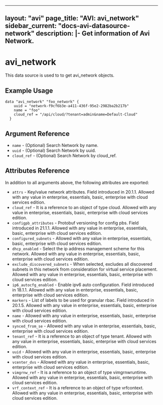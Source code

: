 <!--
    Copyright 2021 VMware, Inc.
    SPDX-License-Identifier: Mozilla Public License 2.0
-->
---
layout: "avi"
page_title: "AVI: avi_network"
sidebar_current: "docs-avi-datasource-network"
description: |-
  Get information of Avi Network.
---

# avi_network

This data source is used to to get avi_network objects.

## Example Usage

```hcl
data "avi_network" "foo_network" {
    uuid = "network-f9cf6b3e-a411-436f-95e2-2982ba2b217b"
    name = "foo"
    cloud_ref = "/api/cloud/?tenant=admin&name=Default-Cloud"
  }
```

## Argument Reference

* `name` - (Optional) Search Network by name.
* `uuid` - (Optional) Search Network by uuid.
* `cloud_ref` - (Optional) Search Network by cloud_ref.
  
## Attributes Reference

In addition to all arguments above, the following attributes are exported:

* `attrs` - Key/value network attributes. Field introduced in 20.1.1. Allowed with any value in enterprise, essentials, basic, enterprise with cloud services edition.
* `cloud_ref` - It is a reference to an object of type cloud. Allowed with any value in enterprise, essentials, basic, enterprise with cloud services edition.
* `configpb_attributes` - Protobuf versioning for config pbs. Field introduced in 21.1.1. Allowed with any value in enterprise, essentials, basic, enterprise with cloud services edition.
* `configured_subnets` - Allowed with any value in enterprise, essentials, basic, enterprise with cloud services edition.
* `dhcp_enabled` - Select the ip address management scheme for this network. Allowed with any value in enterprise, essentials, basic, enterprise with cloud services edition.
* `exclude_discovered_subnets` - When selected, excludes all discovered subnets in this network from consideration for virtual service placement. Allowed with any value in enterprise, essentials, basic, enterprise with cloud services edition.
* `ip6_autocfg_enabled` - Enable ipv6 auto configuration. Field introduced in 18.1.1. Allowed with any value in enterprise, essentials, basic, enterprise with cloud services edition.
* `markers` - List of labels to be used for granular rbac. Field introduced in 20.1.5. Allowed with any value in enterprise, essentials, basic, enterprise with cloud services edition.
* `name` - Allowed with any value in enterprise, essentials, basic, enterprise with cloud services edition.
* `synced_from_se` - Allowed with any value in enterprise, essentials, basic, enterprise with cloud services edition.
* `tenant_ref` - It is a reference to an object of type tenant. Allowed with any value in enterprise, essentials, basic, enterprise with cloud services edition.
* `uuid` - Allowed with any value in enterprise, essentials, basic, enterprise with cloud services edition.
* `vcenter_dvs` - Allowed with any value in enterprise, essentials, basic, enterprise with cloud services edition.
* `vimgrnw_ref` - It is a reference to an object of type vimgrnwruntime. Allowed with any value in enterprise, essentials, basic, enterprise with cloud services edition.
* `vrf_context_ref` - It is a reference to an object of type vrfcontext. Allowed with any value in enterprise, essentials, basic, enterprise with cloud services edition.

